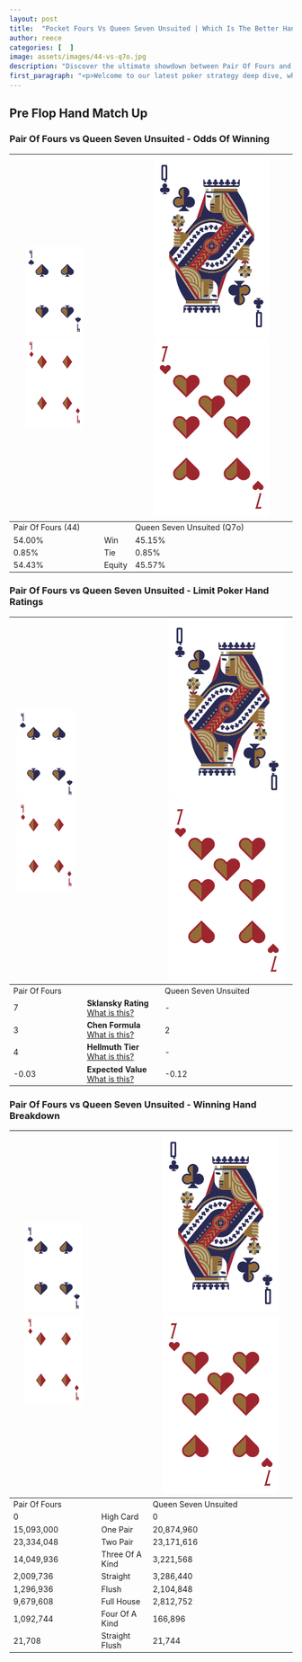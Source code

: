 ```yaml
---
layout: post
title:  "Pocket Fours Vs Queen Seven Unsuited | Which Is The Better Hand In Poker? A Complete Guide"
author: reece
categories: [  ]
image: assets/images/44-vs-q7o.jpg
description: "Discover the ultimate showdown between Pair Of Fours and Queen Seven Unsuited in poker! Uncover the odds, strategies, and scenarios where one hand triumphs over the other. Get ready to up your poker game with this thrilling analysis."
first_paragraph: "<p>Welcome to our latest poker strategy deep dive, where we're pitting two distinct hands against each other in a high-stakes showdown: Pair Of Fours vs Queen Seven Unsuited.</p><p>In the dynamic world of poker, every decision counts, and knowing which hand holds the upper hand is key to your success at the table.</p><p>In this article, we'll dissect these two hands, explore the scenarios where one dominates the other, and equip you with the knowledge to make strategic choices that can tip the odds in your favor.</p><p>Get ready to unravel the intriguing dynamics of these poker hands and elevate your game to new heights.</p>"
---
```




[comment]: # (sp0)

## Pre Flop Hand Match Up

<div class="table hand-ratings" markdown="1"> 



### Pair Of Fours vs Queen Seven Unsuited - Odds Of Winning


    
| ![image info](assets/images/hand1/4.png) ![image info](assets/images/hand1/4o.png) |  | ![image info](assets/images/hand2/Q.png) ![image info](assets/images/hand2/7o.png) |
| -------- | -------- | -------- |
| Pair Of Fours (44) |  | Queen Seven Unsuited (Q7o) |
| 54.00% | Win | 45.15% |
| 0.85% | Tie | 0.85% |
| 54.43% | Equity | 45.57% |




[comment]: # (sp1)



### Pair Of Fours vs Queen Seven Unsuited - Limit Poker Hand Ratings


    
| ![image info](assets/images/hand1/4.png) ![image info](assets/images/hand1/4o.png) |  | ![image info](assets/images/hand2/Q.png) ![image info](assets/images/hand2/7o.png) |
| -------- | -------- | -------- |
| Pair Of Fours |  | Queen Seven Unsuited |
| 7 | **Sklansky Rating** [What is this?](/sklansky-rating-explained) | - |
| 3 | **Chen Formula** [What is this?](/chen-formula-explained) | 2 |
| 4 | **Hellmuth Tier** [What is this?](/Hellmuth-tier-explained) | - |
| -0.03 | **Expected Value** [What is this?](/expected-value-explained) | -0.12 |




[comment]: # (sp2)



### Pair Of Fours vs Queen Seven Unsuited - Winning Hand Breakdown


    
| ![image info](assets/images/hand1/4.png) ![image info](assets/images/hand1/4o.png) |  | ![image info](assets/images/hand2/Q.png) ![image info](assets/images/hand2/7o.png) |
| -------- | -------- | -------- |
| Pair Of Fours |  | Queen Seven Unsuited |
| 0 | High Card | 0 |
| 15,093,000 | One Pair | 20,874,960 |
| 23,334,048 | Two Pair | 23,171,616 |
| 14,049,936 | Three Of A Kind | 3,221,568 |
| 2,009,736 | Straight | 3,286,440 |
| 1,296,936 | Flush | 2,104,848 |
| 9,679,608 | Full House | 2,812,752 |
| 1,092,744 | Four Of A Kind | 166,896 |
| 21,708 | Straight Flush | 21,744 |




[comment]: # (sp3)



</div>

[comment]: # (sp4)



[comment]: # (sp5)

